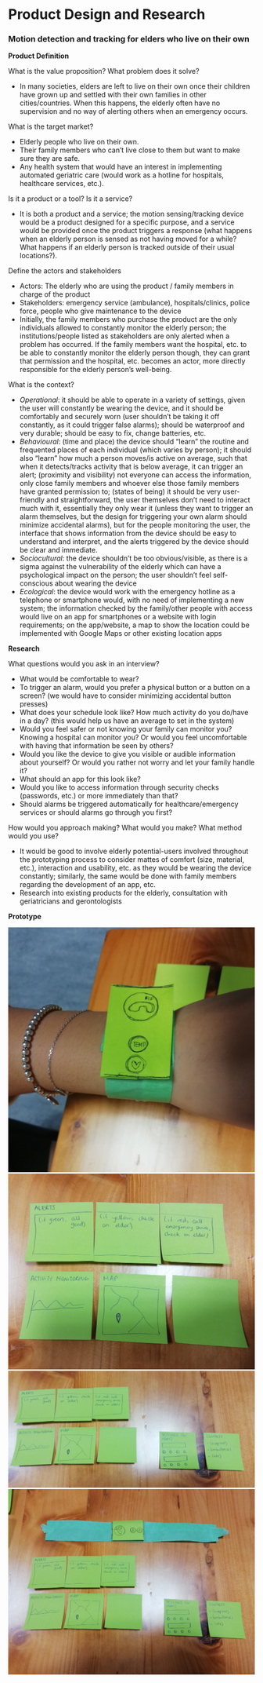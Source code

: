 # Product Design and Research

### Motion detection and tracking for elders who live on their own 
  
  
**Product Definition**  
  
What is the value proposition? What problem does it solve?  
* In many societies, elders are left to live on their own once their children have grown up and settled with their own families in other cities/countries. When this happens, the elderly often have no supervision and no way of alerting others when an emergency occurs.  
  
What is the target market?  
* Elderly people who live on their own.  
* Their family members who can’t live close to them but want to make sure they are safe.  
* Any health system that would have an interest in implementing automated geriatric care (would work as a hotline for hospitals, healthcare services, etc.).  

Is it a product or a tool? Is it a service?  
* It is both a product and a service; the motion sensing/tracking device would be a product designed for a specific purpose, and a service would be provided once the product triggers a response (what happens when an elderly person is sensed as not having moved for a while? What happens if an elderly person is tracked outside of their usual locations?).  
  
Define the actors and stakeholders  
* Actors: The elderly who are using the product / family members in charge of the product
* Stakeholders: emergency service (ambulance), hospitals/clinics, police force, people who give maintenance to the device
* Initially, the family members who purchase the product are the only individuals allowed to constantly monitor the elderly person; the institutions/people listed as stakeholders are only alerted when a problem has occurred. If the family members want the hospital, etc. to be able to constantly monitor the elderly person though, they can grant that permission and the hospital, etc. becomes an actor, more directly responsible for the elderly person’s well-being.
  
What is the context?   
* *Operational*: it should be able to operate in a variety of settings, given the user will constantly be wearing the device, and it should be comfortably and securely worn (user shouldn’t be taking it off constantly, as it could trigger false alarms); should be waterproof and very durable; should be easy to fix, change batteries, etc.
* *Behavioural*: (time and place) the device should “learn” the routine and frequented places of each individual (which varies by person); it should also “learn” how much a person moves/is active on average, such that when it detects/tracks activity that is below average, it can trigger an alert; (proximity and visibility) not everyone can access the information, only close family members and whoever else those family members have granted permission to; (states of being) it should be very user-friendly and straightforward, the user themselves don’t need to interact much with it, essentially they only wear it (unless they want to trigger an alarm themselves, but the design for triggering your own alarm should minimize accidental alarms), but for the people monitoring the user, the interface that shows information from the device should be easy to understand and interpret, and the alerts triggered by the device should be clear and immediate.
*	*Sociocultural*: the device shouldn’t be too obvious/visible, as there is a sigma against the vulnerability of the elderly which can have a psychological impact on the person; the user shouldn’t feel self-conscious about wearing the device
*	*Ecological*: the device would work with the emergency hotline as a telephone or smartphone would, with no need of implementing a new system; the information checked by the family/other people with access would live on an app for smartphones or a website with login requirements; on the app/website, a map to show the location could be implemented with Google Maps or other existing location apps
  
**Research**
  
What questions would you ask in an interview?  
* What would be comfortable to wear?
* To trigger an alarm, would you prefer a physical button or a button on a screen? (we would have to consider minimizing accidental button presses)
*	What does your schedule look like? How much activity do you do/have in a day? (this would help us have an average to set in the system)
*	Would you feel safer or not  knowing your family can monitor you? Knowing a hospital can monitor you? Or would you feel uncomfortable with having that information be seen by others?
*	Would you like the device to give you visible or audible information about yourself? Or would you rather not worry and let your family handle it?
*	What should an app for this look like?
*	Would you like to access information through security checks (passwords, etc.) or more immediately than that?
*	Should alarms be triggered automatically for healthcare/emergency services or should alarms go through you first?
  
How would you approach making? What would you make? What method would you use?
*	It would be good to involve elderly potential-users involved throughout the prototyping process to consider mattes of comfort (size, material, etc.), interaction and usability, etc. as they would be wearing the device constantly; similarly, the same would be done with family members regarding the development of an app, etc.
*	Research into existing products for the elderly, consultation with geriatricians and gerontologists  
  
**Prototype**
 
![img1](https://github.com/marialauramirabelli/Network-Everything/blob/master/Product-Design-%26-Research/Images/device.jpg)  
![img2](https://github.com/marialauramirabelli/Network-Everything/blob/master/Product-Design-%26-Research/Images/app.jpg)  
![img3](https://github.com/marialauramirabelli/Network-Everything/blob/master/Product-Design-%26-Research/Images/app2.jpg)  
![img4](https://github.com/marialauramirabelli/Network-Everything/blob/master/Product-Design-%26-Research/Images/all.jpg)


